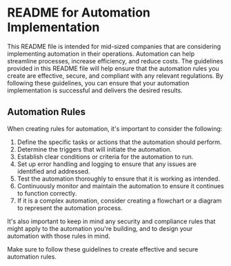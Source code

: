 # README for Automation Implementation

This README file is intended for mid-sized companies that are considering implementing automation in their operations. Automation can help streamline processes, increase efficiency, and reduce costs. The guidelines provided in this README file will help ensure that the automation rules you create are effective, secure, and compliant with any relevant regulations. By following these guidelines, you can ensure that your automation implementation is successful and delivers the desired results.

## Automation Rules

When creating rules for automation, it's important to consider the following:

1. Define the specific tasks or actions that the automation should perform.
2. Determine the triggers that will initiate the automation.
3. Establish clear conditions or criteria for the automation to run.
4. Set up error handling and logging to ensure that any issues are identified and addressed.
5. Test the automation thoroughly to ensure that it is working as intended.
6. Continuously monitor and maintain the automation to ensure it continues to function correctly.
7. If it is a complex automation, consider creating a flowchart or a diagram to represent the automation process.

It's also important to keep in mind any security and compliance rules that might apply to the automation you're building, and to design your automation with those rules in mind.

Make sure to follow these guidelines to create effective and secure automation rules.
